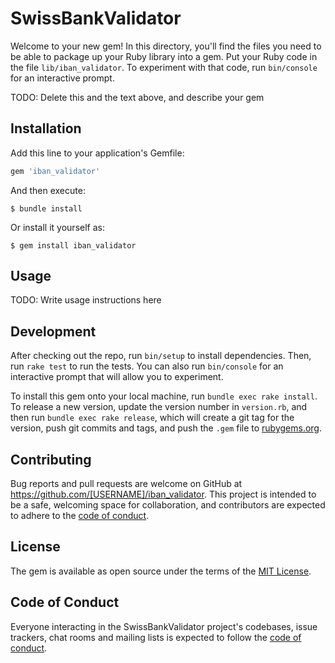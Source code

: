 # SwissBankValidator

Welcome to your new gem! In this directory, you'll find the files you need to be able to package up your Ruby library into a gem. Put your Ruby code in the file `lib/iban_validator`. To experiment with that code, run `bin/console` for an interactive prompt.

TODO: Delete this and the text above, and describe your gem

## Installation

Add this line to your application's Gemfile:

```ruby
gem 'iban_validator'
```

And then execute:

    $ bundle install

Or install it yourself as:

    $ gem install iban_validator

## Usage

TODO: Write usage instructions here

## Development

After checking out the repo, run `bin/setup` to install dependencies. Then, run `rake test` to run the tests. You can also run `bin/console` for an interactive prompt that will allow you to experiment.

To install this gem onto your local machine, run `bundle exec rake install`. To release a new version, update the version number in `version.rb`, and then run `bundle exec rake release`, which will create a git tag for the version, push git commits and tags, and push the `.gem` file to [rubygems.org](https://rubygems.org).

## Contributing

Bug reports and pull requests are welcome on GitHub at https://github.com/[USERNAME]/iban_validator. This project is intended to be a safe, welcoming space for collaboration, and contributors are expected to adhere to the [code of conduct](https://github.com/[USERNAME]/iban_validator/blob/master/CODE_OF_CONDUCT.md).


## License

The gem is available as open source under the terms of the [MIT License](https://opensource.org/licenses/MIT).

## Code of Conduct

Everyone interacting in the SwissBankValidator project's codebases, issue trackers, chat rooms and mailing lists is expected to follow the [code of conduct](https://github.com/[USERNAME]/iban_validator/blob/master/CODE_OF_CONDUCT.md).
